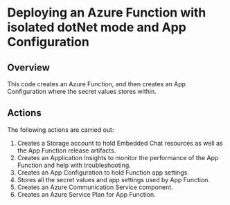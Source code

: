 # Deploying an Azure Function with isolated dotNet mode and App Configuration

## Overview

This code creates an Azure Function, and then creates an App Configuration where the secret values stores within.

## Actions

The following actions are carried out:

1. Creates a Storage account to hold Embedded Chat resources as well as the App Function release artifacts.
2. Creates an Application Insights to monitor the performance of the App Function and help with troubleshooting.
3. Creates an App Configuration to hold Function app settings.
4. Stores all the secret values and app settings used by App Function.
5. Creates an Azure Communication Service component.
6. Creates an Azure Service Plan for App Function.
